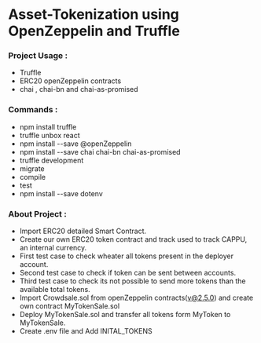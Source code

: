 # Asset-Tokenization using OpenZeppelin and Truffle

### Project Usage :
- Truffle 
- ERC20 openZeppelin contracts
- chai , chai-bn and chai-as-promised

### Commands :
- npm install truffle
- truffle unbox react
- npm install --save @openZeppelin
- npm install --save chai chai-bn chai-as-promised
- truffle development
- migrate
- compile
- test
- npm install --save dotenv

### About Project :
- Import ERC20 detailed Smart Contract.
- Create our own ERC20 token contract and track used to track CAPPU, an internal currency.
- First test case to check wheater all tokens present in the deployer account.
- Second test case to check if token can be sent between accounts.
- Third test case to check its not possible to send more tokens than the available total tokens.
- Import Crowdsale.sol from openZeppelin contracts(v@2.5.0) and create own contract MyTokenSale.sol
- Deploy MyTokenSale.sol and transfer all tokens form MyToken to MyTokenSale.
- Create .env file and Add INITAL_TOKENS 

